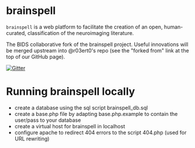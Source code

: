 # brainspell


`brainspell` is a web platform to facilitate the creation of an open, human-curated, classification of the neuroimaging literature.

The BIDS collaborative fork of the brainspell project. Useful innovations will
be merged upstream into @r03ert0's repo (see the "forked from" link at the top
of our GitHub page).

[![Gitter](https://badges.gitter.im/Join%20Chat.svg)](https://gitter.im/BIDS-collaborative/brainspell?utm_source=badge&utm_medium=badge&utm_campaign=pr-badge&utm_content=badge)

# Running brainspell locally
* create a database using the sql script brainspell_db.sql
* create a base.php file by adapting base.php.example to contain the user/pass to your database
* create a virtual host for brainspell in localhost
* configure apache to redirect 404 errors to the script 404.php (used for URL rewriting)


